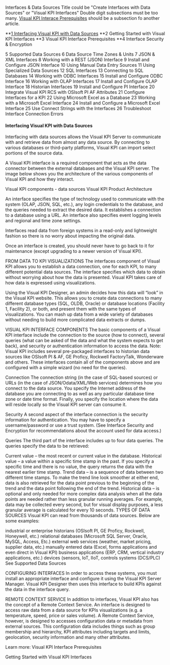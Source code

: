 Interfaces & Data Sources
Title could be "Create Interfaces with Data Sources" or "Visual KPI Interfaces"
Double digit subsections must be too many. 
[Visual KPI Interace Prerequisites](http://betadocs.transpara.com/knowledge-base/interface-prerequisites/) should be a subsection fo another article.

**[1 Interfacing Visual KPI with Data Sources]()
**2 Getting Started with Visual KPI Interfaces
**3 Visual KPI Interface Prerequisites
**4 Interface Security & Encryption

5 Supported Data Sources
6 Data Source Time Zones & Units
7 JSON & XML Interfaces
8 Working with a REST (JSON) Interface
9 Install and Configure JSON Interface
10 Using Manual Data Entry Sources
11 Using Specialized Data Sources
12 SQL Interfaces
13 Connecting to SQL Databases
14 Working with ODBC Interfaces
15 Install and Configure ODBC Interface
16 Working with OLAP Interfaces
17 Install and Configure OLAP Interface
18 Historian Interfaces
19 Install and Configure PI Interface
20 Integrate Visual KPI RCS with OSIsoft PI AF Attributes
21 Configure Interfaces for a KPI
22 Using Microsoft Excel as a Database
23 Working with a Microsoft Excel Interface
24 Install and Configure a Microsoft Excel Interface
25 Use Connect Strings with the Interfaces
26 Troubleshoot Interface Connection Errors

#### Interfacing Visual KPI with Data Sources

Interfacing with data sources allows the Visual KPI Server to communicate with and retrieve data from almost any data source. By connecting to various databases or third-party platforms, Visual KPI can import select portions of the source data.

A Visual KPI interface is a required component that acts as the data connector between the external databases and the Visual KPI server. The image below shows you the architecture of the various components of Visual KPI and how they interact.

 

Visual KPI components - data sources
Visual KPI Product Architecture
 

An interface specifies the type of technology used to communicate with the system (OLAP, JSON, SQL, etc.), any login credentials to the database, and the queries needed to extract the desired data. It establishes a connection to a database using a URL. An interface also specifies event logging levels and regional and time zone settings.

Interfaces read data from foreign systems in a read-only and lightweight fashion so there is no worry about impacting the original data.

Once an interface is created, you should never have to go back to it for maintenance (except upgrading to a newer version of Visual KPI).

FROM DATA TO KPI VISUALIZATIONS
The interfaces component of Visual KPI allows you to establish a data connection, one for each KPI, to many different potential data sources. The interface specifies which data to obtain without worrying about how the data is presented. Visual KPI takes care of how data is expressed using visualizations.

Using the Visual KPI Designer, an admin decides how this data will “look” in the Visual KPI website. This allows you to create data connections to many different database types (SQL, OLDB, Oracle) or database locations (Facility 1, Facility 2), or both, and present them with the same types of visualizations. You can mash up data from a wide variety of databases without needing to build more complicated data extracts or dumps.

VISUAL KPI INTERFACE COMPONENTS
The basic components of a Visual KPI interface include the connection to the source (how to connect), several queries (what can be asked of the data and what the system expects to get back), and security or authentication information to access the data.
Note: Visual KPI includes several pre-packaged interfaces to historian data sources like OSIsoft PI & AF, GE Proficy, Rockwell FactoryTalk, Wonderware and others. These interfaces contain all of the components above and are configured with a simple wizard (no need for the queries).

Connection
The connection string (in the case of SQL-based sources) or URLs (in the case of JSON/Odata/XML/Web services) determines how you connect to the data source. You specify the Internet address of the database you are connecting to as well as any particular database time zone or date time format. Finally, you specify the location where the data will reside locally so the Visual KPI server can consume it.

Security
A second aspect of the interface connection is the security information for authentication. You may have to specify a username/password or use a trust system. (See Interface Security and Encryption for recommendations about the account used for data access.)

Queries
The third part of the interface includes up to four data queries. The queries specify the data to be retrieved:

Current value – the most recent or current value in the database.
Historical value – a value within a specific time stamp in the past. If you specify a specific time and there is no value, the query returns the data with the nearest earlier time stamp.
Trend data – is a sequence of data between two different time stamps. To make the trend line look smoother at either end, data is also retrieved for the data point previous to the beginning of the trend and the data point following the end of the trend.
Historical data – is optional and only needed for more complex data analysis when all the data points are needed rather than less granular running averages. For example, data may be collected every second, but for visual display purposes, a less granular average is calculated for every 10 seconds.
TYPES OF DATA SOURCES
Visual KPI can read from thousands of data sources. Below are some examples:

industrial or enterprise historians (OSIsoft PI, GE Proficy, Rockwell, Honeywell, etc.)
relational databases (Microsoft SQL Server, Oracle, MySQL, Access, Etc.)
external web services (weather, market pricing, supplier data, etc.)
manually entered data (Excel, forms applications and even direct in Visual KPI)
business applications (ERP, CRM, vertical industry applications, etc.)
devices (sensors, IoT, IIoT, controls systems (DCS/PLC)
See Supported Data Sources

CONFIGURING INTERFACES
In order to access these systems, you must install an appropriate interface and configure it using the Visual KPI Server Manager. Visual KPI Designer then uses this interface to build KPIs against the data in the interface query.

REMOTE CONTEXT SERVICE
In addition to interfaces, Visual KPI also has the concept of a Remote Context Service. An interface is designed to access raw data from a data source for KPIs visualizations (e.g. a temperature, speed, price or sales volume). A Remote Context Service, however, is designed to accesses configuration data or metadata from external sources. This configuration data includes things such as group membership and hierarchy, KPI attributes including targets and limits, geolocation, security information and many other attributes.

Learn more:
Visual KPI Interface Prerequisites

Getting Started with Visual KPI Interfaces
